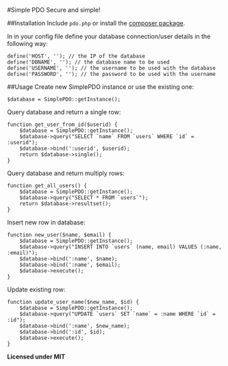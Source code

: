 #Simple PDO
Secure and simple!

##Installation 
Include `pdo.php` or install the [composer package](https://packagist.org/packages/abbe98/simple-pdo).

In in your config file define your database connection/user details in the following way:

    define('HOST', ''); // the IP of the database
    define('DBNAME', ''); // the database name to be used
    define('USERNAME', ''); // the username to be used with the database
    define('PASSWORD', ''); // the password to be used with the username


##Usage
Create new SimplePDO instance or use the existing one:

`$database = SimplePDO::getInstance();`

Query database and return a single row:

    function get_user_from_id($userid) {
        $database = SimplePDO::getInstance();
        $database->query("SELECT `name` FROM `users` WHERE `id` = :userid");
        $database->bind(':userid', $userid);
        return $database->single();
    }
    
Query database and return multiply rows:

    function get_all_users() {
        $database = SimplePDO::getInstance();
        $database->query("SELECT * FROM `users`");
        return $database->resultset();
    }
    
Insert new row in database:

    function new_user($name, $email) {
        $database = SimplePDO::getInstance();
        $database->query("INSERT INTO `users` (name, email) VALUES (:name, :email)");
        $database->bind(':name', $name);
        $database->bind(':name', $email);
        $database->execute();
    }
    
Update existing row:

    function update_user_name($new_name, $id) {
        $database = SimplePDO::getInstance();
        $database->query("UPDATE `users` SET `name` = :name WHERE `id` = :id");
        $database->bind(':name', $new_name);
        $database->bind(':id', $id);
        $database->execute();
    }

**Licensed under MIT**